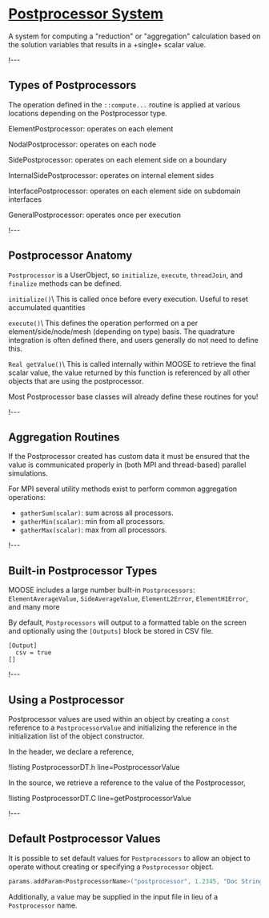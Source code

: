 # [Postprocessor System](syntax/Postprocessors/index.md)

A system for computing a "reduction" or "aggregation" calculation based on the solution variables
that results in a +single+ scalar value.

!---

## Types of Postprocessors

The operation defined in the `::compute...` routine is applied at various locations
depending on the Postprocessor type.

ElementPostprocessor: operates on each element

NodalPostprocessor: operates on each node

SidePostprocessor: operates on each element side on a boundary

InternalSidePostprocessor: operates on internal element sides

InterfacePostprocessor: operates on each element side on subdomain interfaces

GeneralPostprocessor: operates once per execution

!---

## Postprocessor Anatomy

`Postprocessor` is a UserObject, so `initialize`, `execute`, `threadJoin`, and `finalize` methods
can be defined.

`initialize()`\\
This is called once before every execution. Useful to reset accumulated quantities

`execute()`\\
This defines the operation performed on a per element/side/node/mesh (depending on type) basis.
The quadrature integration is often defined there, and users generally do not need to define this.

`Real getValue()`\\
This is called internally within MOOSE to retrieve the final scalar value, the value returned by
this function is referenced by all other objects that are using the postprocessor.

Most Postprocessor base classes will already define these routines for you!

!---

## Aggregation Routines

If the Postprocessor created has custom data it must be ensured that the value is communicated
properly in (both MPI and thread-based) parallel simulations.

For MPI several utility methods exist to perform common aggregation operations:

- `gatherSum(scalar)`: sum across all processors.
- `gatherMin(scalar)`: min from all processors.
- `gatherMax(scalar)`: max from all processors.

!---

## Built-in Postprocessor Types

MOOSE includes a large number built-in `Postprocessors`: `ElementAverageValue`, `SideAverageValue`,
`ElementL2Error`, `ElementH1Error`, and many more

By default, `Postprocessors` will output to a formatted table on the screen and optionally using
the `[Outputs]` block be stored in CSV file.

```moose
[Output]
  csv = true
[]
```

!---

## Using a Postprocessor

Postprocessor values are used within an object by creating a `const` reference to a
`PostprocessorValue` and initializing the reference in the initialization list of the object constructor.

In the header, we declare a reference,

!listing PostprocessorDT.h line=PostprocessorValue

In the source, we retrieve a reference to the value of the Postprocessor,

!listing PostprocessorDT.C line=getPostprocessorValue

!---

## Default Postprocessor Values

It is possible to set default values for `Postprocessors` to allow an object to operate without
creating or specifying a `Postprocessor` object.

```cpp
params.addParam<PostprocessorName>("postprocessor", 1.2345, "Doc String");
```

Additionally, a value may be supplied in the input file in lieu of a `Postprocessor` name.
